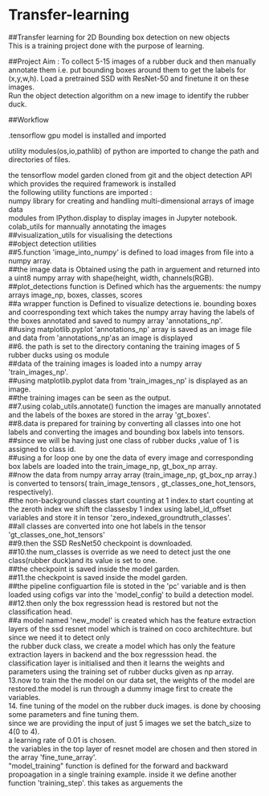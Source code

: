 # Transfer-learning

##Transfer learning for 2D Bounding box detection on new objects	
This is a training project done with the purpose of learning.

##Project Aim :
To collect 5-15 images of a rubber duck and then manually annotate them i.e. put bounding boxes around them to get the labels for (x,y,w,h).
Load a pretrained SSD with ResNet-50 and finetune it on these images.  	
Run the object detection algorithm on a new image to identify the rubber duck.

##Workflow

.tensorflow gpu model is installed and imported

utility modules(os,io,pathlib) of python are imported to change the path and directories of files.

the tensorflow model garden cloned from git and  the object detection API which provides the required framework is installed<br>
the following utility functions are imported :<br>
numpy  library for creating and handling multi-dimensional arrays of image data<br>
modules from IPython.display to display images in Jupyter notebook.<br>
colab_utils for mannually annotating the images<br>
##visualization_utils for visualising the detections<br>
##object detection utilities<br>
##5.function 'image_into_numpy' is defined to load images from file into a numpy array.<br>
##the image data is Obtained using the path in arguement and returned into a uint8 numpy array with shape(height, width, channels(RGB).<br>
##plot_detections function is Defined which has the arguements: the numpy arrays image_np, boxes, classes,   scores<br>
##a wrapper function is Defined  to visualize detections ie. bounding boxes and coorresponding text which takes the numpy array having the labels of the boxes annotated and saved  to numpy array 'annotations_np'.<br>
##using matplotlib.pyplot 'annotations_np' array is saved as an image file and data from 'annotations_np'as an image is displayed <br>
##6. the path is set to the directory contaning the training images of 5 rubber ducks using os module<br>
##data of the training images is loaded into a numpy array 'train_images_np'.<br>
##using matplotlib.pyplot data  from 'train_images_np' is displayed as an image.<br>
##the training images can be seen as the output.<br>
##7.using colab_utils.annotate() function the images are manually annotated and the labels of the boxes are stored in the array 'gt_boxes'.<br>
##8.data is prepared  for training by converting all classes into one hot labels and converting the images and bounding box labels into tensors.<br>
##since we will be having just one class of rubber ducks ,value of 1 is assigned to class id.<br>
##using a for loop one by one the data of every image and corresponding box labels are loaded into the train_image_np, gt_box_np array.<br>
##now the data from numpy array array (train_image_np, gt_box_np array.) is converted to tensors( train_image_tensors , gt_classes_one_hot_tensors, respectively).<br>
#the non-background classes start counting at 1 index.to start counting at the zeroth index we shift the classesby 1 index using label_id_offset variables and store it in tensor 'zero_indexed_groundtruth_classes'.<br>
##all classes  are converted into one hot labels in the tensor 'gt_classes_one_hot_tensors'<br>
##9.then the SSD ResNet50 checkpoint is downloaded.<br>
##10.the num_classes is override as we need to detect just the one class(rubber duck)and its value is set to one.<br>
##the checkpoint is saved inside the model garden.<br>
##11.the checkpoint is saved inside the model garden.<br>
##the pipeline configuartion file is stoted in  the 'pc' variable and is then loaded using cofigs var into the 'model_config' to build a detection model.<br>
##12.then only the box regresssion head is restored but not the classification head.<br>
##a model named 'new_model' is created which has the feature extraction layers of the ssd resnet model which is trained on coco architechture. but since we need it to detect only<br>
the rubber duck class, we create a model which has only the feature extraction layers in backend and the box regresssion head. the classification layer is initialised and then it learns the weights and parameters using the training set of rubber ducks given as np array.<br>
13.now to train the the model on our data set, the weights of the model are restored.the model is run through a dummy image first to create the variables.<br>
14. fine tuning of the model on the rubber duck images. is done by choosing some parameters and fine tuning them.<br>
since we are providing the input of just 5 images we set the batch_size to 4(0 to 4).<br>
a learning rate of 0.01 is chosen.<br>
the variables in the top layer of resnet model are chosen and then stored in the array 'fine_tune_array'.<br>
"model_training" function is defined for the forward and backward propoagation in a single training example. inside it we define another function 'training_step'. this takes as arguements the 

  


  
  
    

  
